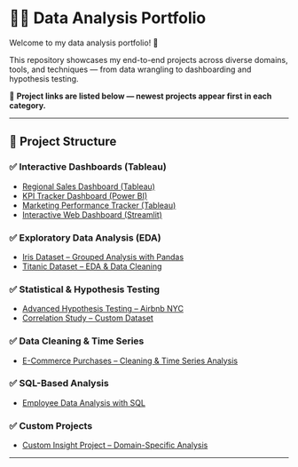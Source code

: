 # 👩‍💻 Data Analysis Portfolio

Welcome to my data analysis portfolio!  🙏

This repository showcases my end-to-end projects across diverse domains, tools, and techniques — from data wrangling to dashboarding and hypothesis testing.

🔗 **Project links are listed below — newest projects appear first in each category.**

---

## 📁 Project Structure

### ✅ Interactive Dashboards (Tableau)
- [Regional Sales Dashboard (Tableau)](#)
- [KPI Tracker Dashboard (Power BI)](#)
- [Marketing Performance Tracker (Tableau)](#)
- [Interactive Web Dashboard (Streamlit)](#)

### ✅ Exploratory Data Analysis (EDA)
- [Iris Dataset – Grouped Analysis with Pandas](https://github.com/Ambily313/Iris-Species-Analysis-with-Grouping-Aggregation-in-Pandas)
- [Titanic Dataset – EDA & Data Cleaning](https://github.com/Ambily313/Titanic-Pandas-EDA)

### ✅ Statistical & Hypothesis Testing
- [Advanced Hypothesis Testing – Airbnb NYC](#)
- [Correlation Study – Custom Dataset](#)

### ✅ Data Cleaning & Time Series
- [E-Commerce Purchases – Cleaning & Time Series Analysis](https://github.com/Ambily313/E-Commerce-Purchases-Data-Cleaning-Time-Series-Analysis)

### ✅ SQL-Based Analysis
- [Employee Data Analysis with SQL](https://github.com/Ambily313/Data-Analysis-Using-SQL/tree/main)

### ✅ Custom Projects
- [Custom Insight Project – Domain-Specific Analysis](#)

---




